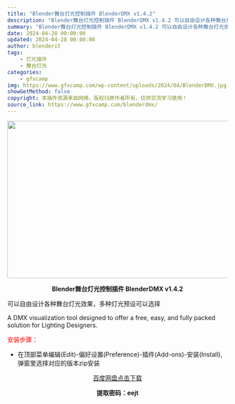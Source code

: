 ```yaml
---
title: "Blender舞台灯光控制插件 BlenderDMX v1.4.2"
description: "Blender舞台灯光控制插件 BlenderDMX v1.4.2 可以自由设计各种舞台灯光效果，多种灯光预设可以选择 A DMX visualization tool designed to off..."
summary: "Blender舞台灯光控制插件 BlenderDMX v1.4.2 可以自由设计各种舞台灯光效果，多种灯光预设可以选择 A DMX visualization tool designed to off..."
date: 2024-04-28 00:00:00
updated: 2024-04-28 00:00:00
author: blenderit
tags: 
    - 灯光插件
    - 舞台灯光
categories:
    - gfxcamp
img: https://www.gfxcamp.com/wp-content/uploads/2024/04/BlenderDMX.jpg
showGetMethod: false
copyright: 本插件资源来自网络，版权归原作者所有，仅供交流学习使用！
source_link: https://www.gfxcamp.com/blenderdmx/
---
```

<div><p><img decoding="async" class="aligncenter size-full wp-image-121141" src="https://www.gfxcamp.com/wp-content/uploads/2024/04/BlenderDMX.jpg" data-src="https://www.gfxcamp.com/wp-content/uploads/2024/04/BlenderDMX.jpg" alt="" width="640" height="360" data-srcset="https://www.gfxcamp.com/wp-content/uploads/2024/04/BlenderDMX.jpg 640w, https://www.gfxcamp.com/wp-content/uploads/2024/04/BlenderDMX-150x84.jpg 150w" data-sizes="(max-width: 640px) 100vw, 640px"></p><p style="text-align: center;"><strong>Blender舞台灯光控制插件 BlenderDMX v1.4.2</strong></p><p>可以自由设计各种舞台灯光效果，多种灯光预设可以选择</p><p>A DMX visualization tool designed to offer a free, easy, and fully packed solution for Lighting Designers.</p><p><span style="color: #ff0000;">安装步骤：</span></p><ul>
<li>在顶部菜单编辑(Edit)-偏好设置(Preference)-插件(Add-ons)-安装(Install),弹窗里选择对应的版本zip安装</li>
</ul><p style="text-align: center;"><a class="maxbutton-3 maxbutton maxbutton-baidu" target="_blank" rel="noopener" href="https://pan.baidu.com/s/1EEYJGJS0z1xusXcYEQ2vlw?pwd=eejt"><span class="mb-text">百度网盘点击下载</span></a></p><p style="text-align: center;"><strong>提取密码：eejt</strong></p></div>